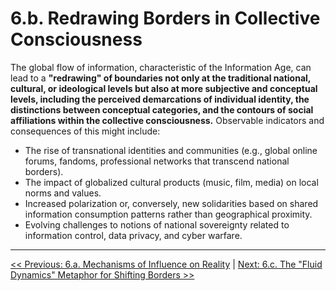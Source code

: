# 6.b. Redrawing Borders in Collective Consciousness

The global flow of information, characteristic of the Information Age, can lead to a **"redrawing" of boundaries not only at the traditional national, cultural, or ideological levels but also at more subjective and conceptual levels, including the perceived demarcations of individual identity, the distinctions between conceptual categories, and the contours of social affiliations within the collective consciousness.** Observable indicators and consequences of this might include:

*   The rise of transnational identities and communities (e.g., global online forums, fandoms, professional networks that transcend national borders).
*   The impact of globalized cultural products (music, film, media) on local norms and values.
*   Increased polarization or, conversely, new solidarities based on shared information consumption patterns rather than geographical proximity.
*   Evolving challenges to notions of national sovereignty related to information control, data privacy, and cyber warfare.

---
[<< Previous: 6.a. Mechanisms of Influence on Reality](6a-mechanisms-influence-reality.md) | [Next: 6.c. The "Fluid Dynamics" Metaphor for Shifting Borders >>](6c-fluid-dynamics-metaphor.md)
